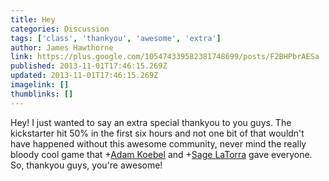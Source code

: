 ```yaml
---
title: Hey
categories: Discussion
tags: ['class', 'thankyou', 'awesome', 'extra']
author: James Hawthorne
link: https://plus.google.com/105474339582381748699/posts/F2BHPbrAESa
published: 2013-11-01T17:46:15.269Z
updated: 2013-11-01T17:46:15.269Z
imagelink: []
thumblinks: []
---
```


Hey! I just wanted to say an extra special thankyou to you guys. The kickstarter hit 50% in the first six hours and not one bit of that wouldn&#39;t have happened without this awesome community, never mind the really bloody cool game that <span class="proflinkWrapper"><span class="proflinkPrefix">+</span><a class="proflink" href="https://plus.google.com/112484087750169360510" oid="112484087750169360510">Adam Koebel</a></span> and <span class="proflinkWrapper"><span class="proflinkPrefix">+</span><a class="proflink" href="https://plus.google.com/117415966179711277938" oid="117415966179711277938">Sage LaTorra</a></span> gave everyone. So, thankyou guys, you&#39;re awesome!
